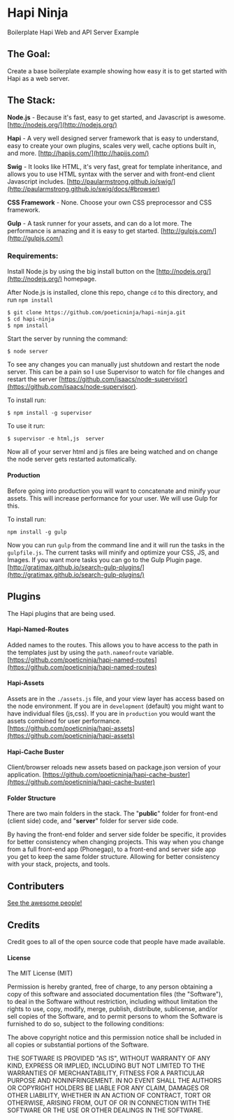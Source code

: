 Hapi Ninja
==========

Boilerplate Hapi Web and API Server Example

## The Goal:
Create a base boilerplate example showing how easy it is to get started with Hapi as a web server.

## The Stack:
**Node.js** - Because it's fast, easy to get started, and Javascript is awesome.
[http://nodejs.org/](http://nodejs.org/)

**Hapi** - A very well designed server framework that is easy to understand, easy to create your own plugins, scales very well, cache options built in, and more.
[http://hapijs.com/](http://hapijs.com/)

**Swig** - It looks like HTML, it's very fast, great for template inheritance, and allows you to use HTML syntax with the server and with front-end client Javascript includes.
[http://paularmstrong.github.io/swig/](http://paularmstrong.github.io/swig/docs/#browser)

**CSS Framework** - None. Choose your own CSS preprocessor and CSS framework.

**Gulp** - A task runner for your assets, and can do a lot more. The performance is amazing and it is easy to get started. [http://gulpjs.com/](http://gulpjs.com/)

### Requirements:
Install Node.js by using the big install button on the [http://nodejs.org/](http://nodejs.org/) homepage.

After Node.js is installed, clone this repo, change `cd` to this directory, and run `npm install`

```bash
$ git clone https://github.com/poeticninja/hapi-ninja.git
$ cd hapi-ninja
$ npm install
```

Start the server by running the command:
```
$ node server
```

To see any changes you can manually just shutdown and restart the node server. This can be a pain so I use Supervisor to watch for file changes and restart the server [https://github.com/isaacs/node-supervisor](https://github.com/isaacs/node-supervisor).

To install run:
```
$ npm install -g supervisor
```

To use it run:
```
$ supervisor -e html,js  server
```

Now all of your server html and js files are being watched and on change the node server gets restarted automatically.

#### Production
Before going into production you will want to concatenate and minify your assets. This will increase performance for your user. We will use Gulp for this.

To install run:
```
npm install -g gulp
```

Now you can run `gulp` from the command line and it will run the tasks in the `gulpfile.js`. The current tasks will minify and optimize your CSS, JS, and Images. If you want more tasks you can go to the Gulp Plugin page. [http://gratimax.github.io/search-gulp-plugins/](http://gratimax.github.io/search-gulp-plugins/)

## Plugins
The Hapi plugins that are being used.

#### Hapi-Named-Routes
Added names to the routes. This allows you to have access to the path in the templates just by using the `path.nameofroute` variable. [https://github.com/poeticninja/hapi-named-routes](https://github.com/poeticninja/hapi-named-routes)

#### Hapi-Assets
Assets are in the `./assets.js` file, and your view layer has access based on the node environment. If you are in `development` (default) you might want to have individual files (js,css). If you are in `production` you would want the assets combined for user performance. [https://github.com/poeticninja/hapi-assets](https://github.com/poeticninja/hapi-assets)

#### Hapi-Cache Buster
Client/browser reloads new assets based on package.json version of your application. [https://github.com/poeticninja/hapi-cache-buster](https://github.com/poeticninja/hapi-cache-buster)

#### Folder Structure
There are two main folders in the stack. The "**public**" folder for front-end (client side) code, and "**server**" folder for server side code.

By having the front-end folder and server side folder be specific, it provides for better consistency when changing projects. This way when you change from a full front-end app (Phonegap), to a front-end and server side app you get to keep the same folder structure. Allowing for better consistency with your stack, projects, and tools.

## Contributers

[See the awesome people!](https://github.com/poeticninja/hapi-ninja/graphs/contributors)

## Credits
Credit goes to all of the open source code that people have made available.

#### License

The MIT License (MIT)

Permission is hereby granted, free of charge, to any person obtaining a copy of
this software and associated documentation files (the "Software"), to deal in
the Software without restriction, including without limitation the rights to
use, copy, modify, merge, publish, distribute, sublicense, and/or sell copies of
the Software, and to permit persons to whom the Software is furnished to do so,
subject to the following conditions:

The above copyright notice and this permission notice shall be included in all
copies or substantial portions of the Software.

THE SOFTWARE IS PROVIDED "AS IS", WITHOUT WARRANTY OF ANY KIND, EXPRESS OR
IMPLIED, INCLUDING BUT NOT LIMITED TO THE WARRANTIES OF MERCHANTABILITY, FITNESS
FOR A PARTICULAR PURPOSE AND NONINFRINGEMENT. IN NO EVENT SHALL THE AUTHORS OR
COPYRIGHT HOLDERS BE LIABLE FOR ANY CLAIM, DAMAGES OR OTHER LIABILITY, WHETHER
IN AN ACTION OF CONTRACT, TORT OR OTHERWISE, ARISING FROM, OUT OF OR IN
CONNECTION WITH THE SOFTWARE OR THE USE OR OTHER DEALINGS IN THE SOFTWARE.
